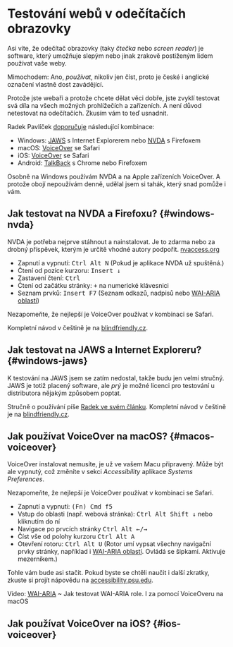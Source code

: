 # Testování webů v odečítačích obrazovky 

Asi víte, že odečítač obrazovky (taky *čtečka* nebo *screen reader*) je software, který umožňuje slepým nebo jinak zrakově postiženým lidem používat vaše weby.

Mimochodem: Ano, *používat*, nikoliv jen číst, proto je české i anglické označení vlastně dost zavádějící.

Protože jste webaři a protože chcete dělat věci dobře, jste zvyklí testovat svá díla na všech možných prohlížečích a zařízeních. A není důvod netestovat na odečítačích. Zkusím vám to teď usnadnit.

Radek Pavlíček [doporučuje](http://poslepu.cz/testovani-pristupnosti-webu-doporucene-kombinace-screen-readeru-a-prohlizece/) následující kombinace:

- Windows: [JAWS](http://www.galop.cz/jaws) s Internet Explorerem nebo [NVDA](https://www.nvaccess.org/) s Firefoxem 
- macOS: [VoiceOver](https://www.apple.com/accessibility/mac/vision/) se Safari 
- iOS: [VoiceOver](https://www.apple.com/accessibility/iphone/vision/) se Safari 
- Android: [TalkBack](https://play.google.com/store/apps/details?id=com.google.android.marvin.talkback&hl=cs) s Chrome nebo Firefoxem

Osobně na Windows používám NVDA a na Apple zařízeních VoiceOver. A protože obojí nepoužívám denně, udělal jsem si tahák, který snad pomůže i vám.

## Jak testovat na NVDA a Firefoxu? {#windows-nvda}

NVDA je potřeba nejprve stáhnout a nainstalovat. Je to zdarma nebo za drobný příspěvek, kterým je určitě vhodné autory podpořit. [nvaccess.org](https://www.nvaccess.org/download/)

- Zapnutí a vypnutí: <kbd>Ctrl Alt N</kbd> (Pokud je aplikace NVDA už spuštěná.)
- Čtení od pozice kurzoru: <kbd>Insert ↓</kbd>
- Zastavení čtení: <kbd>Ctrl</kbd>
- Čtení od začátku stránky: <kbd>+</kbd> na numerické klávesnici
- Seznam prvků: <kbd>Insert F7</kbd> (Seznam odkazů, nadpisů nebo [WAI-ARIA oblastí](wai-aria.md))

Nezapomeňte, že nejlepší je VoiceOver používat v kombinaci se Safari.

Kompletní návod v češtině je na [blindfriendly.cz](http://ewn.blindfriendly.cz/).

## Jak testovat na JAWS a Internet Exploreru? {#windows-jaws}

K testování na JAWS jsem se zatím nedostal, takže budu jen velmi stručný. JAWS je totiž placený software, ale *prý* je možné licenci pro testování u distributora nějakým způsobem poptat.

Stručně o používání píše [Radek ve svém článku](http://poslepu.cz/testovani-pristupnosti-webu-doporucene-kombinace-screen-readeru-a-prohlizece/). Kompletní návod v češtině je na [blindfriendly.cz](http://ewj.blindfriendly.cz/).



## Jak používat VoiceOver na macOS? {#macos-voiceover}

VoiceOver instalovat nemusíte, je už ve vašem Macu připravený. Může být ale vypnutý, což změníte v sekci *Accessibility* aplikace *Systems Preferences*. 

Nezapomeňte, že nejlepší je VoiceOver používat v kombinaci se Safari.

- Zapnutí a vypnutí: <kbd>(Fn) Cmd f5</kbd>
- Vstup do oblasti (např. webová stránka): <kbd>Ctrl Alt Shift ↓</kbd> nebo kliknutím do ní
- Navigace po prvcích stránky <kbd>Ctrl Alt ←/→</kbd> 
- Číst vše od polohy kurzoru <kbd>Ctrl Alt A</kbd> 
- Otevření rotoru: <kbd>Ctrl Alt U</kbd> (Rotor umí vypsat všechny navigační prvky stránky, například i [WAI-ARIA oblastí](wai-aria.md). Ovládá se šipkami. Aktivuje mezerníkem.)

Tohle vám bude asi stačit. Pokud byste se chtěli naučit i další zkratky, zkuste si projít nápovědu na [accessibility.psu.edu](http://accessibility.psu.edu/screenreaders/voiceover/).

<p class="video">
Video: <a href="https://www.youtube.com/watch?v=sO_xOGgrE2Y">WAI-ARIA</a> ~ Jak testovat WAI-ARIA role. I za pomocí VoiceOveru na macOS
</p>


## Jak používat VoiceOver na iOS? {#ios-voiceover}


